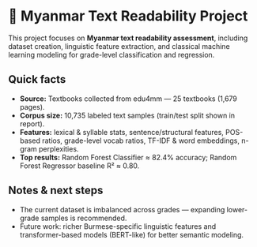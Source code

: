 # 📘 Myanmar Text Readability Project

This project focuses on **Myanmar text readability assessment**, including dataset creation, linguistic feature extraction, and classical machine learning modeling for grade-level classification and regression.

## Quick facts
- **Source:** Textbooks collected from edu4mm — 25 textbooks (1,679 pages).
- **Corpus size:** 10,735 labeled text samples (train/test split shown in report).
- **Features:** lexical & syllable stats, sentence/structural features, POS-based ratios, grade-level vocab ratios, TF-IDF & word embeddings, n-gram perplexities.
- **Top results:** Random Forest Classifier ≈ 82.4% accuracy; Random Forest Regressor baseline R² ≈ 0.80.

## Notes & next steps
- The current dataset is imbalanced across grades — expanding lower-grade samples is recommended.
- Future work: richer Burmese-specific linguistic features and transformer-based models (BERT-like) for better semantic modeling.
